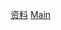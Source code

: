 [资料](https://developers.weixin.qq.com/ebook?action=get_post_info&docid=000ee2c29d4f805b0086a37a254c0a)
[Main](https://developers.weixin.qq.com/miniprogram/dev/framework/quickstart/release.html#%E5%8F%91%E5%B8%83%E4%B8%8A%E7%BA%BF)